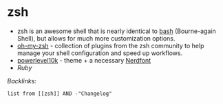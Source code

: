 # zsh

* zsh is an awesome shell that is nearly identical to [bash](Bash.md) (Bourne-again Shell), but allows for much more customization options.
* [oh-my-zsh](oh-my-zsh.md) - collection of plugins from the zsh community to help manage your shell configuration and speed up workflows.
* [powerlevel10k](powerlevel10k.md) - theme + a necessary [Nerdfont](Nerdfont.md)
* *Ruby*

*Backlinks:*

````dataview
list from [[zsh]] AND -"Changelog"
````
